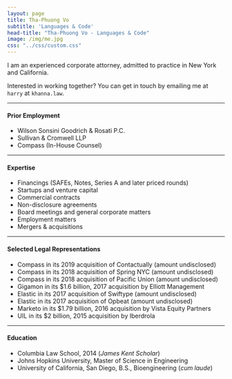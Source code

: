 ```yaml
---
layout: page
title: Tha-Phuong Vo
subtitle: 'Languages & Code'
head-title: "Tha-Phuong Vo - Languages & Code"
image: /img/me.jpg
css: "../css/custom.css"
---
```


I am an experienced corporate attorney, admitted to practice in New York and California.

Interested in working together? You can get in touch by emailing me at `harry` at `khanna.law`.

----

#### Prior Employment
- Wilson Sonsini Goodrich & Rosati P.C.
- Sullivan & Cromwell LLP
- Compass (In-House Counsel)

-----

#### Expertise
- Financings (SAFEs, Notes, Series A and later priced rounds)
- Startups and venture capital
- Commercial contracts
- Non-disclosure agreements
- Board meetings and general corporate matters
- Employment matters
- Mergers & acquisitions

----

#### Selected Legal Representations
- Compass in its 2019 acquisition of Contactually (amount undisclosed)
- Compass in its 2018 acquisition of Spring NYC (amount undisclosed)
- Compass in its 2018 acquisition of Pacific Union (amount undisclosed)
- Gigamon in its $1.6 billion, 2017 acquisition by Elliott Management
- Elastic in its 2017 acquisition of Swiftype (amount undisclosed)
- Elastic in its 2017 acquisition of Opbeat (amount undisclosed)
- Marketo in its $1.79 billion, 2016 acquisition by Vista Equity Partners
- UIL in its $2 billion, 2015 acquisition by Iberdrola

----

#### Education
- Columbia Law School, 2014 (*James Kent Scholar*)
- Johns Hopkins University, Master of Science in Engineering
- University of California, San Diego, B.S., Bioengineering (*cum laude*)

